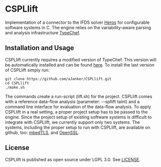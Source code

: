 CSPLlift
========

Implementation of a connector to the IFDS solver [Heros](https://github.com/Sable/heros/) for configurable software systems in C.
The engine relies on the variability-aware parsing and analysis infrastructure [TypeChef](https://ckaestne.github.io/TypeChef/).


Installation and Usage
----------------------

CSPLlift currently requires a modified version of TypeChef. This version will be automatically installed and can be found [here](https://github.com/aJanker/TypeChef).
To install the last version of CSPLlift simply run:

    git clone https://github.com/aJanker/CSPLlift.git
    cd CSPLlift
    ./make.sh

The commands create a run-script (lift.sh) for the project. CSPLlift comes with a reference data-flow analysis (parameter: --spllift taint) and a command line interface for evaluation of the data-flow analysis. To apply CSPLlift in a real setting, a proper project setup has to be passed to the engine. Since the project setup of existing software systems is difficult to integrate with CSPLlift, we currently support only two systems. The systems, including the proper setup to run with CSPLlift, are available on github, too: [mbedTLS](https://github.com/aJanker/CSPLlift-mbedTLS-Analysis), and [OpenSSL](https://github.com/aJanker/CSPLlift-OpenSSL-Analysis).

License
-------

CSPLlift is published as open source under LGPL 3.0. See [LICENSE](LICENSE.md).
